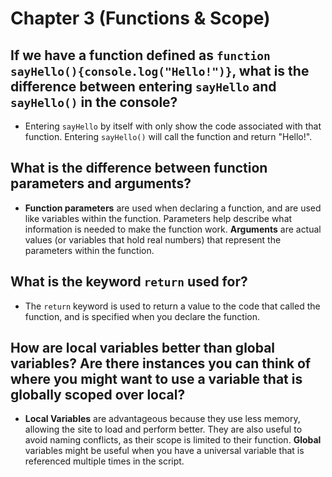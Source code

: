 # Chapter 3 (Functions & Scope)
## If we have a function defined as `function sayHello(){console.log("Hello!")}`, what is the difference between entering `sayHello` and `sayHello()` in the console?
* Entering `sayHello` by itself with only show the code associated with that function. Entering `sayHello()` will call the function and return "Hello!".
## What is the difference between function parameters and arguments?
* __Function parameters__ are used when declaring a function, and are used like variables within the function. Parameters help describe what information is needed to make the function work. __Arguments__ are actual values (or variables that hold real numbers) that represent the parameters within the function.
## What is the keyword `return` used for?
* The `return` keyword is used to return a value to the code that called the function, and is specified when you declare the function.
## How are local variables better than global variables? Are there instances you can think of where you might want to use a variable that is globally scoped over local?
* __Local Variables__ are advantageous because they use less memory, allowing the site to load and perform better. They are also useful to avoid naming conflicts, as their scope is limited to their function. __Global__ variables might be useful when you have a universal variable that is referenced multiple times in the script.
